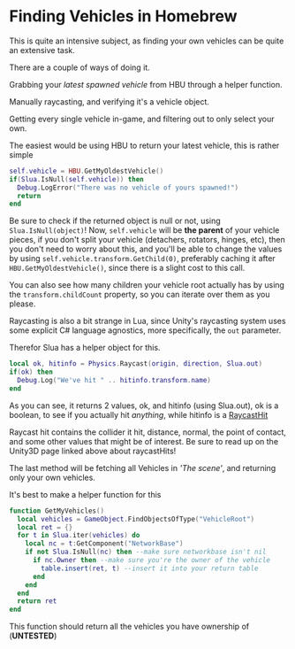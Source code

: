 # Finding Vehicles in Homebrew

This is quite an intensive subject, as finding your own vehicles can be quite an extensive task.

There are a couple of ways of doing it.

Grabbing your _latest spawned vehicle_ from HBU through a helper function.

Manually raycasting, and verifying it's a vehicle object.

Getting every single vehicle in-game, and filtering out to only select your own.

The easiest would be using HBU to return your latest vehicle, this is rather simple

```lua
self.vehicle = HBU.GetMyOldestVehicle()
if(Slua.IsNull(self.vehicle)) then
  Debug.LogError("There was no vehicle of yours spawned!")
  return
end
```

Be sure to check if the returned object is null or not, using ``Slua.IsNull(object)``!
Now, ``self.vehicle`` will be **the parent** of your vehicle pieces, if you don't split your vehicle (detachers, rotators, hinges, etc), then you don't need to worry about this,
and you'll be able to change the values by using ``self.vehicle.transform.GetChild(0)``, preferably caching it after ``HBU.GetMyOldestVehicle()``, since there is a slight cost to this call.

You can also see how many children your vehicle root actually has by using the ``transform.childCount`` property, so you can iterate over them as you please.

Raycasting is also a bit strange in Lua, since Unity's raycasting system uses some explicit C# language agnostics, more specifically, the ``out`` parameter.

Therefor Slua has a helper object for this.

```lua
local ok, hitinfo = Physics.Raycast(origin, direction, Slua.out)
if(ok) then
  Debug.Log("We've hit " .. hitinfo.transform.name)
end
```

As you can see, it returns 2 values, ok, and hitinfo (using Slua.out), ok is a boolean, to see if you actually hit _anything_, while hitinfo is a [RaycastHit](https://docs.unity3d.com/ScriptReference/RaycastHit.html)

Raycast hit contains the collider it hit, distance, normal, the point of contact, and some other values that might be of interest. Be sure to read up on the Unity3D page linked above about raycastHits!

The last method will be fetching all Vehicles in _'The scene'_, and returning only your own vehicles.

It's best to make a helper function for this

```lua
function GetMyVehicles()
  local vehicles = GameObject.FindObjectsOfType("VehicleRoot")
  local ret = {}
  for t in Slua.iter(vehicles) do
    local nc = t:GetComponent("NetworkBase")
    if not Slua.IsNull(nc) then --make sure networkbase isn't nil
      if nc.Owner then --make sure you're the owner of the vehicle
        table.insert(ret, t) --insert it into your return table
      end
    end
  end
  return ret
end
```

This function should return all the vehicles you have ownership of (**UNTESTED**)
